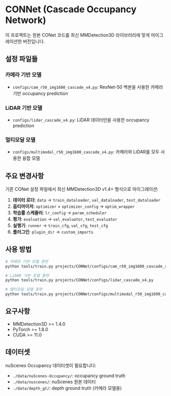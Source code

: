 # CONNet (Cascade Occupancy Network)

이 프로젝트는 원본 CONet 코드를 최신 MMDetection3D 라이브러리에 맞게 마이그레이션한 버전입니다.

## 설정 파일들

### 카메라 기반 모델
- `configs/cam_r50_img1600_cascade_x4.py`: ResNet-50 백본을 사용한 카메라 기반 occupancy prediction

### LiDAR 기반 모델  
- `configs/lidar_cascade_x4.py`: LiDAR 데이터만을 사용한 occupancy prediction

### 멀티모달 모델
- `configs/multimodal_r50_img1600_cascade_x4.py`: 카메라와 LiDAR를 모두 사용한 융합 모델

## 주요 변경사항

기존 CONet 설정 파일에서 최신 MMDetection3D v1.4+ 형식으로 마이그레이션:

1. **데이터 로더**: `data` → `train_dataloader`, `val_dataloader`, `test_dataloader`
2. **옵티마이저**: `optimizer` + `optimizer_config` → `optim_wrapper`
3. **학습률 스케줄러**: `lr_config` → `param_scheduler`
4. **평가**: `evaluation` → `val_evaluator`, `test_evaluator`
5. **실행기**: `runner` → `train_cfg`, `val_cfg`, `test_cfg`
6. **플러그인**: `plugin_dir` → `custom_imports`

## 사용 방법

```bash
# 카메라 기반 모델 훈련
python tools/train.py projects/CONNet/configs/cam_r50_img1600_cascade_x4.py

# LiDAR 기반 모델 훈련  
python tools/train.py projects/CONNet/configs/lidar_cascade_x4.py

# 멀티모달 모델 훈련
python tools/train.py projects/CONNet/configs/multimodal_r50_img1600_cascade_x4.py
```

## 요구사항

- MMDetection3D >= 1.4.0
- PyTorch >= 1.8.0
- CUDA >= 11.0

## 데이터셋

nuScenes Occupancy 데이터셋이 필요합니다:
- `./data/nuScenes-Occupancy/`: occupancy ground truth
- `./data/nuscenes/`: nuScenes 원본 데이터
- `./data/depth_gt/`: depth ground truth (카메라 모델용)
